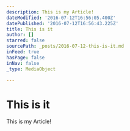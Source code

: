 ```yaml
---
description: This is my Article!
dateModified: '2016-07-12T16:56:05.400Z'
datePublished: '2016-07-12T16:56:43.225Z'
title: This is it
author: []
starred: false
sourcePath: _posts/2016-07-12-this-is-it.md
inFeed: true
hasPage: false
inNav: false
_type: MediaObject

---
```

# This is it

This is my Article!